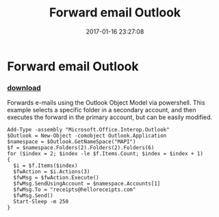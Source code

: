 ﻿---
pid:            6693
poster:         Nigel Stuke
title:          Forward email Outlook
date:           2017-01-16 23:27:08
format:         posh
parent:         0
parent:         0

---

# Forward email Outlook

### [download](6693.ps1)

Forwards e-mails using the Outlook Object Model via powershell. This example selects a specific folder in a secondary account, and then executes the forward in the primary account, but can be easily modified. 

```posh
Add-Type -assembly "Microsoft.Office.Interop.Outlook"
$Outlook = New-Object -comobject Outlook.Application
$namespace = $Outlook.GetNameSpace("MAPI")
$f = $namespace.Folders(2).Folders(2).Folders(6)
for ($index = 2; $index -le $f.Items.Count; $index = $index + 1)
{
  $i = $f.Items($index)   
  $fwAction = $i.Actions(3)
  $fwMsg = $fwAction.Execute()
  $fwMsg.SendUsingAccount = $namespace.Accounts[1]
  $fwMsg.To = "receipts@helloreceipts.com"
  $fwMsg.Send()
  Start-Sleep -m 250
}

```
